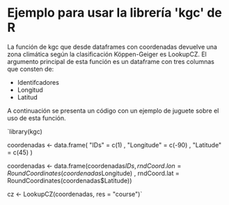 # Ejemplo para usar la librería 'kgc' de R   

La función de kgc que desde dataframes con coordenadas devuelve una zona climática según la clasificación Köppen-Geiger es LookupCZ. El argumento principal de esta función es un dataframe con tres columnas que consten de: 

  * Identifcadores
  * Longitud 
  * Latitud 

A continuación se presenta un código con un ejemplo de juguete sobre el uso de esta función.

`library(kgc)

coordenadas <- data.frame( "IDs" = c(1) , "Longitude" = c(-90) , "Latitude" = c(45) )

coordenadas <- data.frame(coordenadas$IDs , rndCoord.lon = RoundCoordinates(coordenadas$Longitude) , rndCoord.lat = RoundCoordinates(coordenadas$Latitude))

cz <- LookupCZ(coordenadas, res = "course")`
